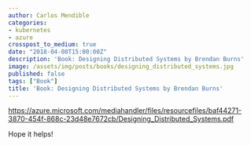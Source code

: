 ```yaml
---
author: Carlos Mendible
categories:
- kubernetes
- azure
crosspost_to_medium: true
date: "2018-04-08T15:00:00Z"
description: 'Book: Designing Distributed Systems by Brendan Burns'
image: /assets/img/posts/books/designing_distributed_systems.jpg
published: false
tags: ["Book"]
title: 'Book: Designing Distributed Systems by Brendan Burns'
---
```


https://azure.microsoft.com/mediahandler/files/resourcefiles/baf44271-3870-454f-868c-23d48e7672cb/Designing_Distributed_Systems.pdf

Hope it helps!